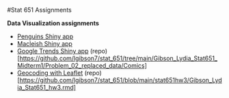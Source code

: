 #Stat 651 Assignments


**Data Visualization assignments**

- [Penguins Shiny app](https://lgibson7.shinyapps.io/Penguins_App/) 
- [Macleish Shiny app](https://lgibson7.shinyapps.io/Macleish_App/) 
- [Google Trends Shiny app](https://lgibson7.shinyapps.io/Comics/) (repo)[https://github.com/lgibson7/stat_651/tree/main/Gibson_Lydia_Stat651_Midterm1/Problem_02_replaced_data/Comics]
- [Geocoding with Leaflet](https://rpubs.com/lgibson7/stat651hw3) (repo)[https://github.com/lgibson7/stat_651/blob/main/stat651hw3/Gibson_Lydia_Stat651_hw3.rmd]
